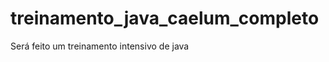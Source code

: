 treinamento_java_caelum_completo
================================

Será feito um treinamento intensivo de java
